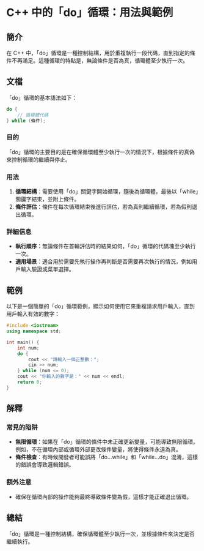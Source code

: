 <!--
Meta Description: # C++ 中的「do」循環：用法與範例 ## 簡介 在 C++ 中，「do」循環是一種控制結構，用於重複執行一段代碼，直到指定的條件不再滿足。這種循環的特點是，無論條件是否為真，循環體至少執行一次。 ## 文檔 「do」循環的基本語法如下： ```cpp do { // 循環體代碼 } while...
Meta Keywords: while, num, 循環是一種控制結構, cpp, int
-->

# C++ 中的「do」循環：用法與範例

## 簡介
在 C++ 中，「do」循環是一種控制結構，用於重複執行一段代碼，直到指定的條件不再滿足。這種循環的特點是，無論條件是否為真，循環體至少執行一次。

## 文檔
「do」循環的基本語法如下：

```cpp
do {
    // 循環體代碼
} while (條件);
```

### 目的
「do」循環的主要目的是在確保循環體至少執行一次的情況下，根據條件的真偽來控制循環的繼續與停止。

### 用法
1. **循環結構**：需要使用「do」關鍵字開始循環，隨後為循環體，最後以「while」關鍵字結束，並附上條件。
2. **條件評估**：條件在每次循環結束後進行評估，若為真則繼續循環，若為假則退出循環。

### 詳細信息
- **執行順序**：無論條件在首輪評估時的結果如何，「do」循環的代碼塊至少執行一次。
- **適用場景**：適合用於需要先執行操作再判斷是否需要再次執行的情況，例如用戶輸入驗證或菜單選擇。

## 範例
以下是一個簡單的「do」循環範例，顯示如何使用它來重複請求用戶輸入，直到用戶輸入有效的數字：

```cpp
#include <iostream>
using namespace std;

int main() {
    int num;
    do {
        cout << "請輸入一個正整數：";
        cin >> num;
    } while (num <= 0);
    cout << "你輸入的數字是：" << num << endl;
    return 0;
}
```

## 解釋
### 常見的陷阱
- **無限循環**：如果在「do」循環的條件中未正確更新變量，可能導致無限循環。例如，不在循環內部或循環外部更改條件變量，將使得條件永遠為真。
- **條件檢查**：有時候開發者可能誤將「do...while」和「while...do」混淆，這樣的錯誤會導致邏輯錯誤。

### 額外注意
- 確保在循環內部的操作能夠最終導致條件變為假，這樣才能正確退出循環。

## 總結
「do」循環是一種控制結構，確保循環體至少執行一次，並根據條件來決定是否繼續執行。